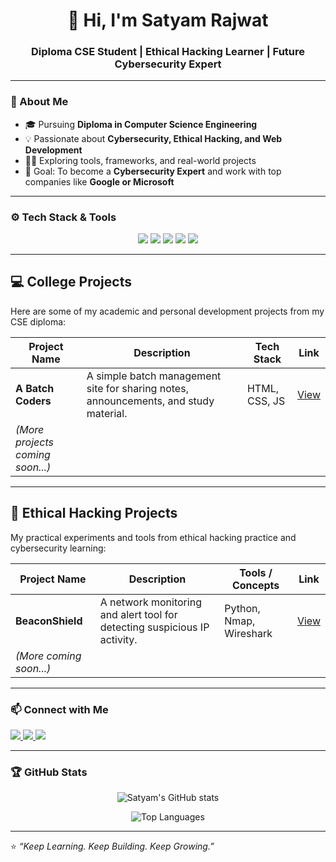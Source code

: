 <h1 align="center">👋 Hi, I'm Satyam Rajwat</h1>
<h3 align="center">Diploma CSE Student | Ethical Hacking Learner | Future Cybersecurity Expert</h3>

---

### 🧠 About Me
- 🎓 Pursuing **Diploma in Computer Science Engineering**  
- 💡 Passionate about **Cybersecurity, Ethical Hacking, and Web Development**  
- 🧑‍💻 Exploring tools, frameworks, and real-world projects  
- 🎯 Goal: To become a **Cybersecurity Expert** and work with top companies like **Google or Microsoft**

---

### ⚙️ Tech Stack & Tools
<p align="center">
  <img src="https://img.shields.io/badge/Code-C-blue?logo=c" />
  <img src="https://img.shields.io/badge/Frontend-HTML%2FCSS%2FJS-orange?logo=html5" />
  <img src="https://img.shields.io/badge/Editor-VS%20Code-blue?logo=visualstudiocode" />
  <img src="https://img.shields.io/badge/OS-Ubuntu-purple?logo=ubuntu" />
  <img src="https://img.shields.io/badge/Version%20Control-Git%2FGitHub-black?logo=git" />
</p>

---

## 💻 College Projects
Here are some of my academic and personal development projects from my CSE diploma:

| Project Name | Description | Tech Stack | Link |
|---------------|-------------|-------------|------|
| **A Batch Coders** | A simple batch management site for sharing notes, announcements, and study material. | HTML, CSS, JS | [View](https://github.com/satyamlabs/ABATCHCODERS) |
| *(More projects coming soon...)* |  |  |  |

---

## 🔐 Ethical Hacking Projects
My practical experiments and tools from ethical hacking practice and cybersecurity learning:

| Project Name | Description | Tools / Concepts | Link |
|---------------|-------------|------------------|------|
| **BeaconShield** | A network monitoring and alert tool for detecting suspicious IP activity. | Python, Nmap, Wireshark | [View](#) |
| *(More coming soon...)* |  |  |  |

---

### 📫 Connect with Me
<p align="left">
  <a href="mailto:satyam.rajwat@gmail.com">
    <img src="https://img.shields.io/badge/Email-satyam.rajwat%40gmail.com-red?logo=gmail" />
  </a>
  <a href="https://linkedin.com/in/satyamrajwat">
    <img src="https://img.shields.io/badge/LinkedIn-satyamrajwat-blue?logo=linkedin" />
  </a>
  <a href="https://github.com/satyamlabs">
    <img src="https://img.shields.io/badge/GitHub-satyamlabs-black?logo=github" />
  </a>
</p>

---

### 🏆 GitHub Stats
<p align="center">
  <img src="https://github-readme-stats.vercel.app/api?username=satyamlabs&show_icons=true&theme=tokyonight" alt="Satyam's GitHub stats" />
</p>

<p align="center">
  <img src="https://github-readme-stats.vercel.app/api/top-langs/?username=satyamlabs&layout=compact&theme=tokyonight" alt="Top Languages" />
</p>

---

⭐ *“Keep Learning. Keep Building. Keep Growing.”*
